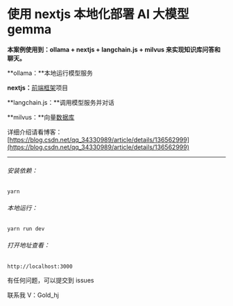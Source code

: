 # 使用 nextjs 本地化部署 AI 大模型 gemma

**本案例使用到：ollama + nextjs + langchain.js + milvus 来实现知识库问答和聊天。**

**​ollama：​**本地运行模型服务

**​nextjs：​**[前端框架](https://so.csdn.net/so/search?q=%E5%89%8D%E7%AB%AF%E6%A1%86%E6%9E%B6&spm=1001.2101.3001.7020)项目

**​langchain.js：​**调用模型服务并对话

**​milvus：​**向量[数据库](https://so.csdn.net/so/search?q=%E6%95%B0%E6%8D%AE%E5%BA%93&spm=1001.2101.3001.7020)

详细介绍请看博客：[https://blog.csdn.net/qq_34330989/article/details/136562999](https://blog.csdn.net/qq_34330989/article/details/136562999)

---

###### 安装依赖：

```
yarn
```

###### 本地运行：

```
yarn run dev
```

###### 打开地址查看：

```
http://localhost:3000
```

有任何问题，可以提交到 issues

联系我 V：Gold_hj
